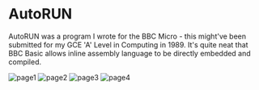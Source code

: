 # AutoRUN

AutoRUN was a program I wrote for the BBC Micro - this might've been submitted for my GCE 'A' Level in Computing in 1989.
It's quite neat that BBC Basic allows inline assembly language to be directly embedded and compiled.

![page1](https://raw2.github.com/rm-hull/nostalgia/master/bbc-b/AutoRUN/autorun_01.png)
![page2](https://raw2.github.com/rm-hull/nostalgia/master/bbc-b/AutoRUN/autorun_02.png)
![page3](https://raw2.github.com/rm-hull/nostalgia/master/bbc-b/AutoRUN/autorun_03.png)
![page4](https://raw2.github.com/rm-hull/nostalgia/master/bbc-b/AutoRUN/autorun_04.png)